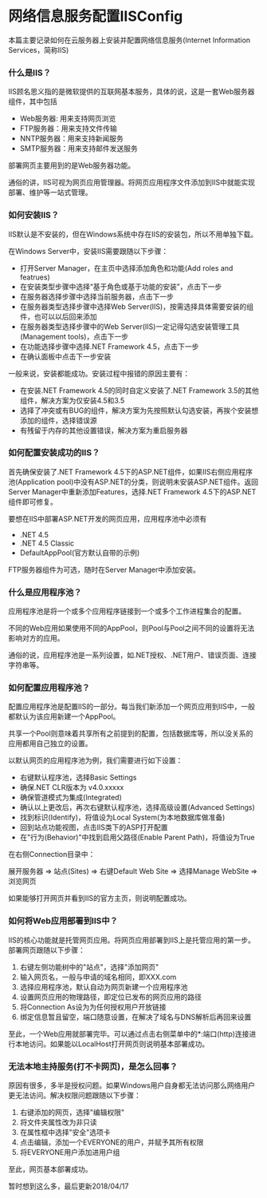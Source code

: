 # 网络信息服务配置IISConfig
本篇主要记录如何在云服务器上安装并配置网络信息服务(Internet Information Services，简称IIS)

### 什么是IIS？
IIS顾名思义指的是微软提供的互联网基本服务，具体的说，这是一套Web服务器组件，其中包括

* Web服务器: 用来支持网页浏览
* FTP服务器：用来支持文件传输
* NNTP服务器：用来支持新闻服务
* SMTP服务器：用来支持邮件发送服务

部署网页主要用到的是Web服务器功能。

通俗的讲，IIS可视为网页应用管理器。将网页应用程序文件添加到IIS中就能实现部署、维护等一站式管理。

### 如何安装IIS？
IIS默认是不安装的，但在Windows系统中存在IIS的安装包，所以不用单独下载。

在Windows Server中，安装IIS需要跟随以下步骤：

* 打开Server Manager，在主页中选择添加角色和功能(Add roles and featrues)
* 在安装类型步骤中选择“基于角色或基于功能的安装”，点击下一步
* 在服务器选择步骤中选择当前服务器，点击下一步
* 在服务器类型选择步骤中选择Web Server(IIS)，按需选择具体需要安装的组件，也可以以后回来添加
* 在服务器类型选择步骤中的Web Server(IIS)一定记得勾选安装管理工具(Management tools)，点击下一步
* 在功能选择步骤中选择.NET Framework 4.5，点击下一步
* 在确认面板中点击下一步安装

一般来说，安装都能成功。安装过程中报错的原因主要有：

* 在安装.NET Framework 4.5的同时自定义安装了.NET Framework 3.5的其他组件，解决方案为仅安装4.5和3.5
* 选择了冲突或有BUG的组件，解决方案为先按照默认勾选安装，再挨个安装想添加的组件，选择错误源
* 有残留于内存的其他设置错误，解决方案为重启服务器

### 如何配置安装成功的IIS？
首先确保安装了.NET Framework 4.5下的ASP.NET组件，如果IIS右侧应用程序池(Application pool)中没有ASP.NET的分类，则说明未安装ASP.NET组件。返回Server Manager中重新添加Features，选择.NET Framework 4.5下的ASP.NET组件即可修复。

要想在IIS中部署ASP.NET开发的网页应用，应用程序池中必须有

* .NET 4.5
* .NET 4.5 Classic
* DefaultAppPool(官方默认自带的示例)

FTP服务器组件为可选，随时在Server Manager中添加安装。

### 什么是应用程序池？
应用程序池是将一个或多个应用程序链接到一个或多个工作进程集合的配置。

不同的Web应用如果使用不同的AppPool，则Pool与Pool之间不同的设置将无法影响对方的应用。

通俗的说，应用程序池是一系列设置，如.NET授权、.NET用户、错误页面、连接字符串等。

### 如何配置应用程序池？

配置应用程序池是配置IIS的一部分。每当我们新添加一个网页应用到IIS中，一般都默认为该应用新建一个AppPool。

共享一个Pool则意味着共享所有之前提到的配置，包括数据库等，所以没关系的应用都用自己独立的设置。

以默认网页的应用程序池为例，我们需要进行如下设置：

* 右键默认程序池，选择Basic Settings
* 确保.NET CLR版本为 v4.0.xxxxx
* 确保管道模式为集成(Integrated)
* 确认以上更改后，再次右键默认程序池，选择高级设置(Advanced Settings)
* 找到标识(Identify)，将值设为Local System(为本地数据库做准备)
* 回到站点功能视图，点击IIS类下的ASP打开配置
* 在"行为(Behavior)"中找到启用父路径(Enable Parent Path)，将值设为True

在右侧Connection目录中：

展开服务器 => 站点(Sites) => 右键Default Web Site => 选择Manage WebSite => 浏览网页

如果能够打开网页并看到IIS的官方主页，则说明配置成功。

### 如何将Web应用部署到IIS中？
IIS的核心功能就是托管网页应用。将网页应用部署到IIS上是托管应用的第一步。部署网页跟随以下步骤：

1. 右键左侧功能树中的"站点"，选择"添加网页"
2. 输入网页名，一般与申请的域名相同，即XXX.com
3. 选择应用程序池，默认自动为网页新建一个应用程序池
4. 设置网页应用的物理路径，即定位已发布的网页应用的路径
5. 将Connection As设为为任何授权用户开放链接
6. 绑定信息暂且留空，端口随意设置，在解决了域名与DNS解析后再回来设置

至此，一个Web应用就部署完毕。可以通过点击右侧菜单中的*:端口(http)连接进行本地访问。如果能以LocalHost打开网页则说明基本部署成功。

### 无法本地主持服务(打不卡网页)，是怎么回事？
原因有很多，多半是授权问题。如果Windows用户自身都无法访问那么网络用户更无法访问。解决权限问题跟随以下步骤：

1. 右键添加的网页，选择"编辑权限"
2. 将文件夹属性改为非只读
3. 在属性框中选择"安全"选项卡
4. 点击编辑，添加一个EVERYONE的用户，并赋予其所有权限
5. 将EVERYONE用户添加进用户组

至此，网页基本部署成功。

暂时想到这么多，最后更新2018/04/17
